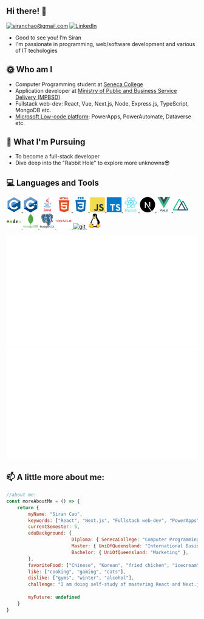 ## Hi there! 👋
<a href="mailto:siranchao@gmail.com">![siranchao@gmail.com](https://img.shields.io/badge/Gmail-D14836?style=for-the-badge&logo=gmail&logoColor=white)</a> <a href="https://www.linkedin.com/in/siran-chao/">![LinkedIn](https://img.shields.io/badge/LinkedIn-0077B5?style=for-the-badge&logo=linkedin&logoColor=white)</a>

- Good to see you! I’m Siran
- I'm passionate in programming, web/software development and various of IT techologies



## 🌞 Who am I
- Computer Programming student at <a href="https://www.senecacollege.ca/home.html">Seneca College</a>
- Application developer at <a href="https://www.ontario.ca/page/ministry-public-business-service-delivery">Ministry of Public and Business Service Delivery (MPBSD)</a>
- Fullstack web-dev: React, Vue, Next.js, Node, Express.js, TypeScript, MongoDB etc.
- <a href="https://powerplatform.microsoft.com/en-ca/">Microsoft Low-code platform</a>: PowerApps, PowerAutomate, Dataverse etc.


## 🌈 What I'm Pursuing
- To become a full-stack developer
- Dive deep into the "Rabbit Hole" to explore more unknowns😎


## 💻 Languages and Tools
<p align="left"> 
<a href="https://www.w3schools.com/cpp/" target="_blank"> <img src="https://raw.githubusercontent.com/devicons/devicon/1119b9f84c0290e0f0b38982099a2bd027a48bf1/icons/c/c-original.svg" alt="c" width="40" height="40"/> 
<a href="https://www.w3schools.com/cpp/" target="_blank"> <img src="https://raw.githubusercontent.com/devicons/devicon/master/icons/cplusplus/cplusplus-original.svg" alt="cplusplus" width="40" height="40"/></a> 
<a href="https://www.java.com/en/" target="_blank"> <img src="https://github.com/devicons/devicon/blob/master/icons/java/java-original-wordmark.svg" alt="java" width="40" height="40"/></a> 
<a href="https://www.w3schools.com/html/" target="_blank"> <img src="https://github.com/devicons/devicon/blob/master/icons/html5/html5-plain-wordmark.svg" alt="html" width="40" height="40"/> </a> 
<a href="https://www.w3schools.com/css/" target="_blank"> <img src="https://github.com/devicons/devicon/blob/master/icons/css3/css3-plain-wordmark.svg" alt="css3" width="40" height="40"/> </a> 
<a href="https://developer.mozilla.org/en-US/docs/Web/JavaScript" target="_blank"> <img src="https://raw.githubusercontent.com/devicons/devicon/master/icons/javascript/javascript-original.svg" alt="javascript" width="40" height="40"/> </a> 
<a href="https://www.typescriptlang.org/" target="_blank"> <img src="https://github.com/devicons/devicon/blob/master/icons/typescript/typescript-original.svg" alt="ts" width="40" height="40"/> </a> 
<a href="https://reactjs.org/" target="_blank"> <img src="https://raw.githubusercontent.com/devicons/devicon/master/icons/react/react-original-wordmark.svg" alt="react" width="40" height="40"/> </a>  
<a href="https://nextjs.org/" target="_blank"> <img src="https://github.com/devicons/devicon/blob/master/icons/nextjs/nextjs-original.svg" alt="next.js" width="40" height="40"/> </a>        
<a href="https://vuejs.org" target="_blank"> <img src="https://github.com/devicons/devicon/blob/master/icons/vuejs/vuejs-original-wordmark.svg" alt="vue" width="40" height="40"/> </a>   
<a href="https://v3.nuxtjs.org/" target="_blank"> <img src="https://github.com/devicons/devicon/blob/master/icons/nuxtjs/nuxtjs-original.svg" alt="nuxt" width="40" height="40"/> </a>   
<a href="https://nodejs.org" target="_blank"> <img src="https://raw.githubusercontent.com/devicons/devicon/master/icons/nodejs/nodejs-original-wordmark.svg" alt="nodejs" width="40" height="40"/> </a>  
<a href="https://www.mongodb.com/" target="_blank"> <img src="https://github.com/devicons/devicon/blob/master/icons/mongodb/mongodb-plain-wordmark.svg" alt="mongodb" width="40" height="40"/> </a> 
<a href="https://www.postgresql.org" target="_blank"> <img src="https://raw.githubusercontent.com/devicons/devicon/master/icons/postgresql/postgresql-original-wordmark.svg" alt="postgresql" width="40" height="40"/> </a>   
<a href="https://www.oracle.com/ca-en/database/technologies/appdev/sqldeveloper-landing.html" target="_blank"> <img src="https://raw.githubusercontent.com/devicons/devicon/1119b9f84c0290e0f0b38982099a2bd027a48bf1/icons/oracle/oracle-original.svg" alt="oracle" width="40" height="40"/> </a>  
<a href="https://git-scm.com/" target="_blank"> <img src="https://www.vectorlogo.zone/logos/git-scm/git-scm-icon.svg" alt="git" width="40" height="40"/> </a>   
<a href="https://www.linux.org/" target="_blank"> <img src="https://raw.githubusercontent.com/devicons/devicon/master/icons/linux/linux-original.svg" alt="linux" width="40" height="40"/> </a>


![](https://raw.githubusercontent.com/siranchao/github-stats-transparent/output/generated/overview.svg)
![](https://raw.githubusercontent.com/siranchao/github-stats-transparent/output/generated/languages.svg)

## 📫 A little more about me:
```javascript
//about me:
const moreAboutMe = () => {
    return {
        myName: "Siran Cao",
        keywords: ["React", "Next.js", "Fullstack web-dev", "PowerApps", "low-code", "software dev"],
        currentSemester: 5,
        eduBackground: {
                        Diploma: { SenecaCollege: "Computer Programming and Analsis" },
                        Master: { UniOfQueensland: "International Business" },
                        Bachelor: { UniOfQueensland: "Marketing" },
        },
        favoriteFood: ["Chinese", "Korean", "fried chicken", "icecream"],
        like: ["cooking", "gaming", "cats"],
        dislike: ["gyms", "winter", "alcohol"],
        challenge: "I am doing self-study of mastering React and Next.js",

        myFuture: undefined
    }
}
```
       


<!---
siranchao/siranchao is a ✨ special ✨ repository because its `README.md` (this file) appears on your GitHub profile.
You can click the Preview link to take a look at your changes.
--->
